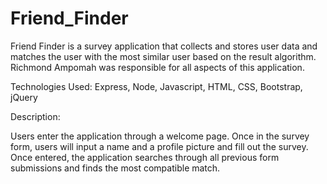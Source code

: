 # Friend_Finder

Friend Finder is a survey application that collects and stores user data and matches the user with the most similar user based on the result algorithm.  Richmond Ampomah was responsible for all aspects of this application.

Technologies Used: Express, Node, Javascript, HTML, CSS, Bootstrap, jQuery

Description:

Users enter the application through a welcome page.  Once in the survey form, users will input a name and a profile picture and fill out the survey.  Once entered, the application searches through all previous form submissions and finds the most compatible match.
